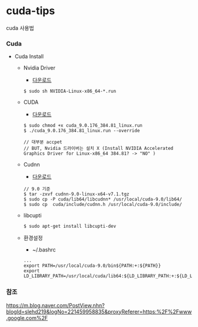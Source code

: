 # cuda-tips
cuda 사용법

### Cuda
* Cuda Install
  * Nvidia Driver
    - [다운로드](https://www.nvidia.co.kr/Download/index.aspx?lang=kr)
    ```
    $ sudo sh NVIDIA-Linux-x86_64-*.run
    ```

  * CUDA
    - [다운로드](https://developer.nvidia.com/cuda-toolkit-archive)
    ```
    $ sudo chmod +x cuda_9.0.176_384.81_linux.run
    $ ./cuda_9.0.176_384.81_linux.run --override

    // 대부분 accpet
    // BUT, Nvidia 드라이버는 설치 X (Install NVIDIA Accelerated Graphics Driver for Linux-x86_64 384.81? -> "NO" )

    ```

  * Cudnn
    - [다운로드](https://developer.nvidia.com/rdp/cudnn-download)
    ```
    // 9.0 기준
    $ tar -zxvf cudnn-9.0-linux-x64-v7.1.tgz
    $ sudo cp -P cuda/lib64/libcudnn* /usr/local/cuda-9.0/lib64/
    $ sudo cp  cuda/include/cudnn.h /usr/local/cuda-9.0/include/
    ```

  * libcupti
    ```
    $ sudo apt-get install libcupti-dev
    ```

  * 환경설정
    - ~/.bashrc
    ```
    ...
    export PATH=/usr/local/cuda-9.0/bin${PATH:+:${PATH}}
    export LD_LIBRARY_PATH=/usr/local/cuda/lib64:${LD_LIBRARY_PATH:+:${LD_LIBRARY_PATH}}
    ```


### 참조
https://m.blog.naver.com/PostView.nhn?blogId=slehd219&logNo=221459958835&proxyReferer=https:%2F%2Fwww.google.com%2F